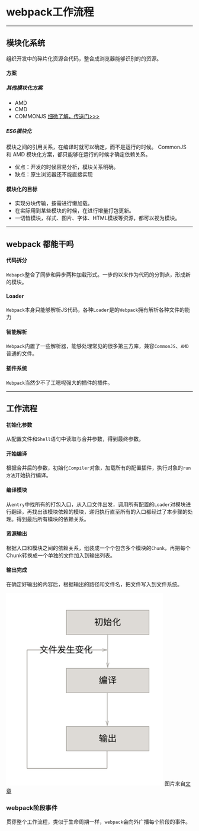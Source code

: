 # webpack工作流程
___
## 模块化系统
组织开发中的碎片化资源合代码，整合成浏览器能够识别的的资源。

#### 方案
##### 其他模块化方案
* AMD 
* CMD
*  COMMONJS
[细微了解，传送门>>>](../AMD_CMD_COMMONJS.md)
##### ES6模块化 
模块之间的引用关系，在编译时就可以确定，而不是运行的时候。
CommonJS 和 AMD 模块化方案，都只能够在运行的时候才确定依赖关系。
* 优点：开发的时候容易分析，模块关系明确。
* 缺点：原生浏览器还不能直接实现

#### 模块化的目标
* 实现分块传输，按需进行懒加载。
* 在实际用到某些模块的时候，在进行增量打包更新。
* 一切皆模块，样式、图片、字体、HTML模板等资源，都可以视为模块。
___
## webpack 都能干吗

#### 代码拆分
`Webapck`整合了同步和异步两种加载形式。一步的以来作为代码的分割点，形成新的模块。

#### Loader 
`Webpack`本身只能够解析JS代码，各种`Loader`是的`Webpack`拥有解析各种文件的能力

#### 智能解析
`Webpack`内置了一些解析器，能够处理常见的很多第三方库，兼容`CommonJS`、`AMD`普通的文件。

#### 插件系统
`Webpack`当然少不了工嗯呢强大的插件的插件。

___

## 工作流程

#### 初始化参数
从配置文件和`Shell`语句中读取与合并参数，得到最终参数。

#### 开始编译
根据合并后的参数，初始化`Compiler`对象，加载所有的配置插件，执行对象的`run方法`开始执行编译。

#### 编译模块
从`entry`中找所有的打包入口，从入口文件出发，调用所有配置的`Loader`对模块进行翻译，再找出该模块依赖的模块，递归执行直至所有的入口都经过了本步骤的处理。得到最后所有模块的依赖关系。

#### 资源输出
根据入口和模块之间的依赖关系，组装成一个个包含多个模块的`Chunk`，再把每个Chunk转换成一个单独的文件加入到输出列表。

#### 输出完成
在确定好输出的内容后，根据输出的路径和文件名，把文件写入到文件系统。


![webpack_step](../../blog_assets/webpack_step.png)
图片来自[文章](https://juejin.im/entry/5b0e3eba5188251534379615)</div>

### webpack阶段事件
贯穿整个工作流程，类似于生命周期一样，`webpack`会向外广播每个阶段的事件。

